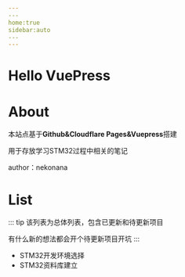 ```yaml
---
​---
home:true
sidebar:auto
​---
---
```


# Hello VuePress

# About

本站点基于**Github&Cloudflare Pages&Vuepress**搭建

用于存放学习STM32过程中相关的笔记

author：nekonana

# List

::: tip
该列表为总体列表，包含已更新和待更新项目 

有什么新的想法都会开个待更新项目开坑
:::

- STM32开发环境选择
- STM32资料库建立

